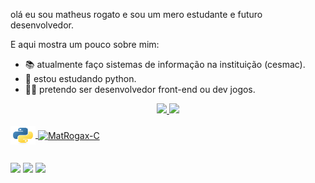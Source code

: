  olá eu sou matheus rogato e  sou um mero estudante  e futuro desenvolvedor.
 
E aqui mostra um pouco sobre mim:

- 📚 atualmente faço sistemas de informação na instituição (cesmac).
- 🐍 estou estudando python.
- 👨‍💻 pretendo ser desenvolvedor front-end ou dev jogos.


<div align="center">
  <a href="https://github.com/MatRogax">
  <img height="180em" src="https://github-readme-stats.vercel.app/api?username=MatRogax&show_icons=true&theme=dark&include_all_commits=true&count_private=true"/>
  <img height="180em" src="https://github-readme-stats.vercel.app/api/top-langs/?username=MatRogax&layout=compact&langs_count=7&theme=dark"/>
</div>
  
  <div style="display: inline_block"><br>
    <img align="center"  alt="MatRogax-Python" height="30" width="40" src="https://raw.githubusercontent.com/devicons/devicon/master/icons/python/python-original.svg">
      <img align="center" alt="MatRogax-C" height="30" width="40" src="https://cdn.jsdelivr.net/gh/devicons/devicon/icons/c/c-original.svg" />
</div>
  
##

<div>
  
  <a href="https://instagram.com/matheusrogato_" target="_blank"><img src="https://img.shields.io/badge/-Instagram-%23E4405F?style=for-the-badge&logo=instagram&logoColor=white" target="_blank"></a>
 	<a href="https://www.twitch.tv/rogaquiz" target="_blank"><img src="https://img.shields.io/badge/Twitch-9146FF?style=for-the-badge&logo=twitch&logoColor=white" target="_blank"></a>
  <a href="https://www.linkedin.com/in/matheus-rogato-9854b8233/" target="_blank"><img src="https://img.shields.io/badge/-LinkedIn-%230077B5?style=for-the-badge&logo=linkedin&logoColor=white" target="_blank"></a> 
 
